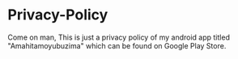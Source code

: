 # Privacy-Policy

Come on man, This is just a privacy policy of my android app titled "Amahitamoyubuzima" which can be found on Google Play Store.

